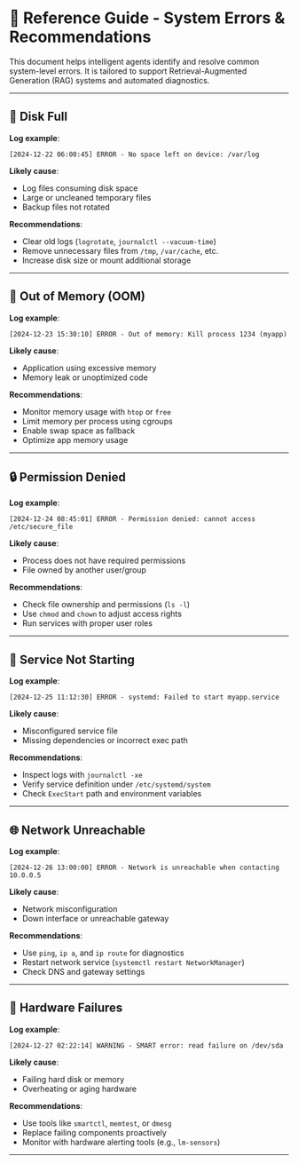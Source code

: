 # 📘 Reference Guide - System Errors & Recommendations

This document helps intelligent agents identify and resolve common system-level errors. It is tailored to support Retrieval-Augmented Generation (RAG) systems and automated diagnostics.

---

## 💾 Disk Full

**Log example**:

```
[2024-12-22 06:00:45] ERROR - No space left on device: /var/log
```

**Likely cause**:

- Log files consuming disk space  
- Large or uncleaned temporary files  
- Backup files not rotated

**Recommendations**:

- Clear old logs (`logrotate`, `journalctl --vacuum-time`)  
- Remove unnecessary files from `/tmp`, `/var/cache`, etc.  
- Increase disk size or mount additional storage

---

## 🔋 Out of Memory (OOM)

**Log example**:

```
[2024-12-23 15:30:10] ERROR - Out of memory: Kill process 1234 (myapp)
```

**Likely cause**:

- Application using excessive memory  
- Memory leak or unoptimized code

**Recommendations**:

- Monitor memory usage with `htop` or `free`  
- Limit memory per process using cgroups  
- Enable swap space as fallback  
- Optimize app memory usage

---

## 🔒 Permission Denied

**Log example**:

```
[2024-12-24 08:45:01] ERROR - Permission denied: cannot access /etc/secure_file
```

**Likely cause**:

- Process does not have required permissions  
- File owned by another user/group

**Recommendations**:

- Check file ownership and permissions (`ls -l`)  
- Use `chmod` and `chown` to adjust access rights  
- Run services with proper user roles

---

## 🔁 Service Not Starting

**Log example**:

```
[2024-12-25 11:12:30] ERROR - systemd: Failed to start myapp.service
```

**Likely cause**:

- Misconfigured service file  
- Missing dependencies or incorrect exec path

**Recommendations**:

- Inspect logs with `journalctl -xe`  
- Verify service definition under `/etc/systemd/system`  
- Check `ExecStart` path and environment variables

---

## 🌐 Network Unreachable

**Log example**:

```
[2024-12-26 13:00:00] ERROR - Network is unreachable when contacting 10.0.0.5
```

**Likely cause**:

- Network misconfiguration  
- Down interface or unreachable gateway

**Recommendations**:

- Use `ping`, `ip a`, and `ip route` for diagnostics  
- Restart network service (`systemctl restart NetworkManager`)  
- Check DNS and gateway settings

---

## 🔌 Hardware Failures

**Log example**:

```
[2024-12-27 02:22:14] WARNING - SMART error: read failure on /dev/sda
```

**Likely cause**:

- Failing hard disk or memory  
- Overheating or aging hardware

**Recommendations**:

- Use tools like `smartctl`, `memtest`, or `dmesg`  
- Replace failing components proactively  
- Monitor with hardware alerting tools (e.g., `lm-sensors`)

---



